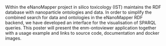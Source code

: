 Within the eNanoMapper project in silico toxicology (IST) maintains the RDF
database with nanoparticle ontologies and data.  In order to simplify the
combined search for data and ontologies in the eNanoMapper RDF backend, we have
developed an interface for the visualisation of SPARQL queries. This poster
will present the enm-ontoviewer application together with a usage example and
links to source code, documentation and docker images.
